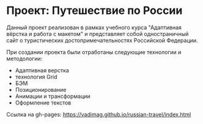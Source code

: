 # Проект: Путешествие по России

Данный проект реализован в рамках учебного курса "Адаптивная вёрстка и работа с макетом" и
представляет собой одностраничный сайт о туристических достопримечательностях Российской Федерации.

При создании проекта были отработаны следующие технологии и методологии:
* Адаптивная верстка
* технология Grid
* БЭМ
* Позиционирование
* Анимации и трансформации
* Оформление текстов

Cсылка на gh-pages:
https://vadimag.github.io/russian-travel/index.html
